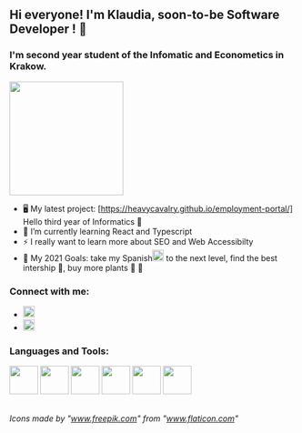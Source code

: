 ## Hi everyone! I'm Klaudia, soon-to-be Software Developer ! 👋
### I'm second year student of the Infomatic and Econometics in Krakow. 
<img src="https://media.giphy.com/media/PrhFiPMUxgPZZtpnk6/giphy.gif" width="200px" alt=""/>

- 🖥️ My latest project: [https://heavycavalry.github.io/employment-portal/] Hello third year of Informatics 💪
- 📝 I’m currently learning React and Typescript 
- ⚡ I really want to learn more about SEO and Web Accessibilty
- 🏁 My 2021 Goals: take my Spanish<img src="https://images.emojiterra.com/google/android-11/128px/1f1ea-1f1f8.png" width="20px" alt=""/> to the next level, find the best intership 🤞, buy more plants 🌿 🤫

### Connect with me:
- [<img src="https://image.flaticon.com/icons/png/512/1384/1384053.png" width="20px" alt=""/>][facebook]
- [<img src="https://image.flaticon.com/icons/png/512/174/174857.png" width="20px" alt=""/>][linkedin]

### Languages and Tools:
<p float="left">
<img src="https://image.flaticon.com/icons/png/512/919/919827.png" width="50px" alt=""/>
<img src="https://image.flaticon.com/icons/png/512/919/919826.png" width="50px" alt=""/>
<img src="https://image.flaticon.com/icons/png/512/919/919831.png" width="50px" alt=""/>
<img src="https://raw.githubusercontent.com/dhanishgajjar/vscode-icons/master/png/default_dark.png" width="50px" alt=""/>
<img src="https://image.flaticon.com/icons/png/512/1260/1260667.png" width="50px" alt=""/>
<img src="https://cdn.iconscout.com/icon/free/png-256/javascript-2038874-1720087.png" width="50px" alt=""/>
</p>


[facebook]: https://www.facebook.com/klaudia.paluch.9
[linkedin]: https://www.linkedin.com/in/klaudia-paluch-11499b179/
</br>
*Icons made by "www.freepik.com" from "www.flaticon.com"*
